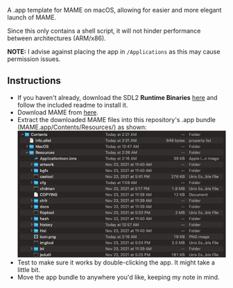 A .app template for MAME on macOS, allowing for easier and more elegant launch of MAME.

Since this only contains a shell script, it will not hinder performance between architectures (ARM/x86).

**NOTE:** I advise against placing the app in `/Applications` as this may cause permission issues.

## Instructions
* If you haven't already, download the SDL2 **Runtime Binaries** [here](http://www.libsdl.org/download-2.0.php) and follow the included readme to install it.
* Download MAME from [here](https://sdlmame.lngn.net/).
* Extract the downloaded MAME files into this repository's .app bundle (MAME.app/Contents/Resources/) as shown:  
![preview screenshot](extraction.png)
* Test to make sure it works by double-clicking the app. It might take a little bit.
* Move the app bundle to anywhere you'd like, keeping my note in mind.
